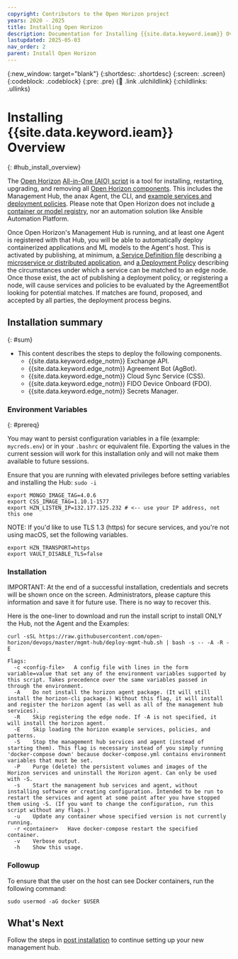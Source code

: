 ```yaml
---
copyright: Contributors to the Open Horizon project
years: 2020 - 2025
title: Installing Open Horizon
description: Documentation for Installing {{site.data.keyword.ieam}} Overview
lastupdated: 2025-05-03
nav_order: 2
parent: Install Open Horizon
---
```


{:new_window: target="blank"}
{:shortdesc: .shortdesc}
{:screen: .screen}
{:codeblock: .codeblock}
{:pre: .pre}
{:child: .link .ulchildlink}
{:childlinks: .ullinks}

# Installing {{site.data.keyword.ieam}} Overview
{: #hub_install_overview}

The [Open Horizon](https://open-horizon.github.io/docs/) [All-in-One (AIO) script](https://open-horizon.github.io/quick-start/) is a tool for installing, restarting, upgrading, and removing all [Open Horizon components](https://open-horizon.github.io/docs/getting_started/overview_oh/).  This includes the Management Hub, the anax Agent, the CLI, and [example services and deployment policies](https://open-horizon.github.io/docs/developing/examples/).  Please note that Open Horizon does not include [a container or model registry](https://open-horizon.github.io/docs/developing/container_registry/), nor an automation solution like Ansible Automation Platform.

Once Open Horizon's Management Hub is running, and at least one Agent is registered with that Hub, you will be able to automatically deploy containerized applications and ML models to the Agent's host.  This is activated by publishing, at minimum, [a Service Definition file](https://open-horizon.github.io/docs/developing/developing_details/#service_definition) describing [a microservice or distributed application](https://open-horizon.github.io/docs/developing/developing_details/#services_deploy_patterns), and [a Deployment Policy](https://open-horizon.github.io/docs/anax/docs/deployment_policy/#deployment-policy) describing the circumstances under which a service can be matched to an edge node.  Once those exist, the act of publishing a deployment policy, or registering a node, will cause services and policies to be evaluated by the AgreementBot looking for potential matches.  If matches are found, proposed, and accepted by all parties, the deployment process begins.

## Installation summary
{: #sum}

* This content describes the steps to deploy the following components.
  * {{site.data.keyword.edge_notm}} Exchange API.
  * {{site.data.keyword.edge_notm}} Agreement Bot (AgBot).
  * {{site.data.keyword.edge_notm}} Cloud Sync Service (CSS).
  * {{site.data.keyword.edge_notm}} FIDO Device Onboard (FDO).
  * {{site.data.keyword.edge_notm}} Secrets Manager.

### Environment Variables
{: #prereq}

You may want to persist configuration variables in a file (example: `mycreds.env`) or in your `.bashrc` or equivalent file.  Exporting the values in the current session will work for this installation only and will not make them available to future sessions.

Ensure that you are running with elevated privileges before setting variables and installing the Hub: `sudo -i`

```shell
export MONGO_IMAGE_TAG=4.0.6
export CSS_IMAGE_TAG=1.10.1-1577
export HZN_LISTEN_IP=132.177.125.232 # <-- use your IP address, not this one
```

NOTE: If you'd like to use TLS 1.3 (https) for secure services, and you're not using macOS, set the following variables.

```shell
export HZN_TRANSPORT=https
export VAULT_DISABLE_TLS=false
```

### Installation

IMPORTANT: At the end of a successful installation, credentials and secrets will be shown once on the screen.  Administrators, please capture this information and save it for future use.  There is no way to recover this.

Here is the one-liner to download and run the install script to install ONLY the Hub, not the Agent and the Examples:

```shell
curl -sSL https://raw.githubusercontent.com/open-horizon/devops/master/mgmt-hub/deploy-mgmt-hub.sh | bash -s -- -A -R -E
```

```text
Flags:
  -c <config-file>   A config file with lines in the form variable=value that set any of the environment variables supported by this script. Takes precedence over the same variables passed in through the environment.
  -A    Do not install the horizon agent package. (It will still install the horizon-cli package.) Without this flag, it will install and register the horizon agent (as well as all of the management hub services).
  -R    Skip registering the edge node. If -A is not specified, it will install the horizon agent.
  -E    Skip loading the horizon example services, policies, and patterns.
  -S    Stop the management hub services and agent (instead of starting them). This flag is necessary instead of you simply running 'docker-compose down' because docker-compose.yml contains environment variables that must be set.
  -P    Purge (delete) the persistent volumes and images of the Horizon services and uninstall the Horizon agent. Can only be used with -S.
  -s    Start the management hub services and agent, without installing software or creating configuration. Intended to be run to restart the services and agent at some point after you have stopped them using -S. (If you want to change the configuration, run this script without any flags.)
  -u    Update any container whose specified version is not currently running.
  -r <container>   Have docker-compose restart the specified container.
  -v    Verbose output.
  -h    Show this usage.
  ```

### Followup

To ensure that the user on the host can see Docker containers, run the following command:

```shell
sudo usermod -aG docker $USER
```

## What's Next

Follow the steps in [post installation](post_install.md) to continue setting up your new management hub.
